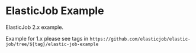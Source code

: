 # ElasticJob Example

ElasticJob 2.x example.

Example for 1.x please see tags in `https://github.com/elasticjob/elastic-job/tree/${tag}/elastic-job-example`

